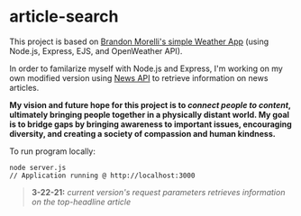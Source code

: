 # article-search

This project is based on
[Brandon Morelli's simple Weather App](https://github.com/bmorelli25/simple-nodejs-weather-app#readme)
(using Node.js, Express, EJS, and OpenWeather API).

In order to familarize myself with Node.js and Express, I'm working on my own modified version using [News API](https://newsapi.org/) to retrieve information on news articles.

**My vision and future hope for this project is to *connect people to content*, ultimately bringing people together in a physically distant world. My goal is to bridge gaps by bringing awareness to important issues, encouraging diversity, and creating a society of compassion and human kindness.**

To run program locally:
```
node server.js
// Application running @ http://localhost:3000
```

> **3-22-21:** _current version's request parameters retrieves information on the top-headline article_
